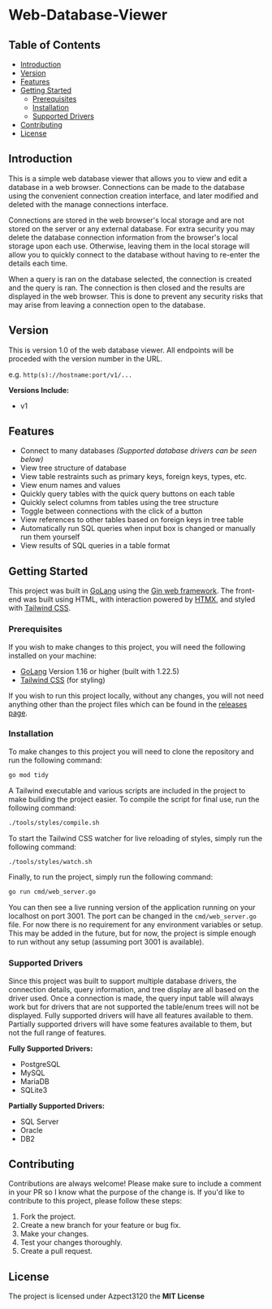 # Web-Database-Viewer

## Table of Contents

- [Introduction](#introduction)
- [Version](#version)
- [Features](#features)
- [Getting Started](#getting-started)
    - [Prerequisites](#prerequisites)
    - [Installation](#installation)
    - [Supported Drivers](#supported-drivers)
- [Contributing](#contributing)
- [License](#license)

## Introduction

This is a simple web database viewer that allows you to view and edit a database in a web browser. Connections
can be made to the database using the convenient connection creation interface, and later modified and deleted 
with the manage connections interface.

Connections are stored in the web browser's local storage and are not stored on the server or any external database.
For extra security you may delete the database connection information from the browser's local storage upon each use.
Otherwise, leaving them in the local storage will allow you to quickly connect to the database without having to re-enter
the details each time.

When a query is ran on the database selected, the connection is created and the query is ran. The connection is then closed
and the results are displayed in the web browser. This is done to prevent any security risks that may arise from leaving
a connection open to the database.

## Version

This is version 1.0 of the web database viewer. All endpoints will be proceded with the version number in the URL.

e.g. `http(s)://hostname:port/v1/...`

**Versions Include:**
- v1

## Features

- Connect to many databases *(Supported database drivers can be seen below)*
- View tree structure of database
- View table restraints such as primary keys, foreign keys, types, etc.
- View enum names and values
- Quickly query tables with the quick query buttons on each table
- Quickly select columns from tables using the tree structure
- Toggle between connections with the click of a button
- View references to other tables based on foreign keys in tree table
- Automatically run SQL queries when input box is changed or manually run them yourself
- View results of SQL queries in a table format

## Getting Started

This project was built in [GoLang](https://go.dev) using the [Gin web framework](https://github.com/gin-gonic/gin). The front-end was built using HTML, 
with interaction powered by [HTMX](https://htmx.org), and styled with [Tailwind CSS](https://tailwindcss.com).

### Prerequisites

If you wish to make changes to this project, you will need the following installed on your machine:

- [GoLang](https://go.dev) Version 1.16 or higher (built with 1.22.5)
- [Tailwind CSS](https://tailwindcss.com) (for styling)

If you wish to run this project locally, without any changes, you will not need anything other than 
the project files which can be found in the [releases page](https://github.com/Azpect3120/Web-Database-Viewer/releases).

### Installation

To make changes to this project you will need to clone the repository and run the following command:

```bash
go mod tidy
```

A Tailwind executable and various scripts are included in the project to make building the project easier.
To compile the script for final use, run the following command:

```bash
./tools/styles/compile.sh
```

To start the Tailwind CSS watcher for live reloading of styles, simply run the following command:

```bash
./tools/styles/watch.sh
```

Finally, to run the project, simply run the following command:

```bash
go run cmd/web_server.go
```

You can then see a live running version of the application running on your localhost on port 3001. The port 
can be changed in the `cmd/web_server.go` file. For now there is no requirement for any environment variables
or setup. This may be added in the future, but for now, the project is simple enough to run without any setup 
(assuming port 3001 is available).


### Supported Drivers

Since this project was built to support multiple database drivers, the connection details, query information, and
tree display are all based on the driver used. Once a connection is made, the query input table will always work
but for drivers that are not supported the table/enum trees will not be displayed. Fully supported drivers will
have all features available to them. Partially supported drivers will have some features available to them, but not
the full range of features.

**Fully Supported Drivers:**
- PostgreSQL
- MySQL
- MariaDB
- SQLite3

**Partially Supported Drivers:**
- SQL Server
- Oracle
- DB2

## Contributing

Contributions are always welcome! Please make sure to include a comment in your PR so I know what the 
purpose of the change is. If you'd like to contribute to this project, please follow these steps:

1. Fork the project.
2. Create a new branch for your feature or bug fix.
3. Make your changes.
4. Test your changes thoroughly.
5. Create a pull request.

## License

The project is licensed under Azpect3120 the **MIT License**
